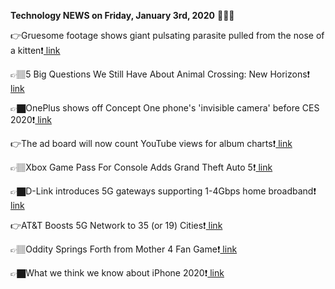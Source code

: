 <b>Technology NEWS on Friday, January 3rd, 2020</b> 📡📡📡 

👉Gruesome footage shows giant pulsating parasite pulled from the nose of a kitten❗️<a href='https://techblock.club/?p=1992'> link</a>

👉🏽5 Big Questions We Still Have About Animal Crossing: New Horizons❗️<a href='https://techblock.club/?p=1994'> link</a>

👉🏿OnePlus shows off Concept One phone's 'invisible camera' before CES 2020❗️<a href='https://techblock.club/?p=1996'> link</a>

👉The ad board will now count YouTube views for album charts❗️<a href='https://techblock.club/?p=1998'> link</a>

👉🏽Xbox Game Pass For Console Adds Grand Theft Auto 5❗️<a href='https://techblock.club/?p=2000'> link</a>

👉🏿D-Link introduces 5G gateways supporting 1-4Gbps home broadband❗️<a href='https://techblock.club/?p=2002'> link</a>

👉AT&T Boosts 5G Network to 35 (or 19) Cities❗️<a href='https://techblock.club/?p=2004'> link</a>

👉🏽Oddity Springs Forth from Mother 4 Fan Game❗️<a href='https://techblock.club/?p=2006'> link</a>

👉🏿What we think we know about iPhone 2020❗️<a href='https://techblock.club/?p=2008'> link</a>

